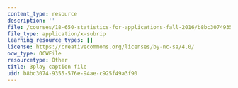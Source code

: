 ```yaml
---
content_type: resource
description: ''
file: /courses/18-650-statistics-for-applications-fall-2016/b8bc30749355576e94aec925f49a3f90_vMaKx9fmJHE.vtt
file_type: application/x-subrip
learning_resource_types: []
license: https://creativecommons.org/licenses/by-nc-sa/4.0/
ocw_type: OCWFile
resourcetype: Other
title: 3play caption file
uid: b8bc3074-9355-576e-94ae-c925f49a3f90
---
```

